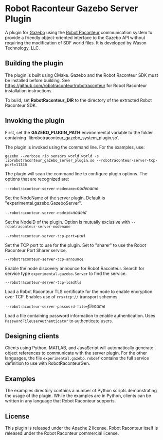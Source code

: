 # Robot Raconteur Gazebo Server Plugin

A plugin for [Gazebo](http://gazebosim.org) using the [Robot Raconteur](http://robotraconteur.com) communication system to provide a friendly object-oriented interface to the Gazebo API without requiring the modification of SDF world files. It is developed by Wason Technology, LLC.

## Building the plugin

The plugin is built using CMake. Gazebo and the Robot Raconteur SDK must be installed before building. See https://github.com/robotraconteur/robotraconteur for Robot Raconteur installation instructions.

To build, set **RobotRaconteur_DIR** to the directory of the extracted Robot Raconteur SDK.

## Invoking the plugin

First, set the **GAZEBO_PLUGIN_PATH** environmental variable to the folder containing `librobotraconteur_gazebo_system_plugin.so'.

The plugin is invoked using the command line. For the examples, use:

`gazebo --verbose rip_sensors_world.world -s librobotraconteur_gazebo_server_plugin.so --robotraconteur-server-tcp-port=11346`

The plugin will scan the command line to configure plugin options. The options that are recognized are:

`--robotraconteur-server-nodename=`*nodename*

Set the NodeName of the server plugin. Default is "experimental.gazebo.GazeboServer".

`--robotraconteur-server-nodeid=`*nodeid*

Set the NodeID of the plugin. Option is mutually exclusive with `--robotraconteur-server-nodename`

`--robotraconteur-server-tcp-port=`*port*

Set the TCP port to use for the plugin. Set to "sharer" to use the Robot Raconteur Port Sharer service.

`--robotraconteur-server-tcp-announce`

Enable the node discovery announce for Robot Raconteur. Search for service type `experimental.gazebo.Server` to find the service.

`--robotraconteur-server-tcp-loadtls`

Load a Robot Raconteur TLS certificate for the node to enable encryption over TCP. Enables use of `rrs+tcp://` transport schemes.

`--robotraconteur-server-password-file=`*filename*

Load a file containing password information to enable authentication. Uses `PasswordFileUserAuthenticator` to authenticate users.

## Designing clients

Clients using Python, MATLAB, and JavaScript will automatically generate object references to communicate with the server plugin. For the other languages, the file `experimental.gazebo.robdef` contains the full service definition to use with RobotRaconteurGen.

## Examples

The examples directory contains a number of Python scripts demonstrating the usage of the plugin. While the examples are in Python, clients can be written in any language that Robot Raconteur supports.

## License

This plugin is released under the Apache 2 license. Robot Raconteur itself is released under the Robot Raconteur commercial license.




